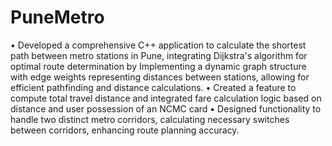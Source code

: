 # PuneMetro
•	Developed a comprehensive C++ application to calculate the shortest path between metro stations in Pune, integrating Dijkstra's algorithm for optimal route determination by Implementing a dynamic graph structure with edge weights representing distances between stations, allowing for efficient pathfinding and distance calculations.
•	Created a feature to compute total travel distance and integrated fare calculation logic based on distance and user possession of an NCMC card
•	Designed functionality to handle two distinct metro corridors, calculating necessary switches between corridors, enhancing route planning accuracy.
